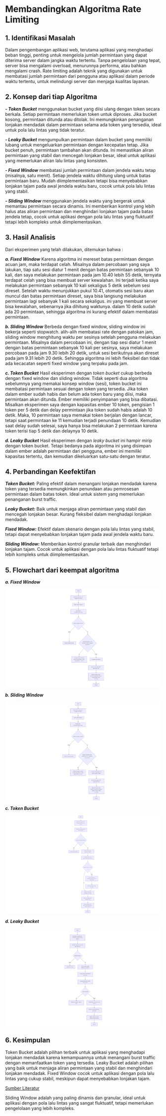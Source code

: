 # Membandingkan Algoritma Rate Limiting

## 1. Identifikasi Masalah
Dalam pengembangan aplikasi web, terutama aplikasi yang menghadapi beban tinggi, penting untuk mengelola jumlah permintaan yang dapat diterima server dalam jangka waktu tertentu. Tanpa pengelolaan yang tepat, server bisa mengalami overload, menurunnya performa, atau bahkan mengalami crash. Rate limiting adalah teknik yang digunakan untuk membatasi jumlah permintaan dari pengguna atau aplikasi dalam periode waktu tertentu, untuk melindungi server dan menjaga kualitas layanan.

## 2. Konsep dari tiap Algoritma
***- Token Bucket***
menggunakan bucket yang diisi ulang dengan token secara berkala. Setiap permintaan memerlukan token untuk diproses. Jika bucket kosong, permintaan ditunda atau ditolak. Ini memungkinkan penanganan lonjakan mendadak dalam permintaan selama ada token yang tersedia, ideal untuk pola lalu lintas yang tidak teratur.

***- Leaky Bucket***
mengumpulkan permintaan dalam bucket yang memiliki lubang untuk mengeluarkan permintaan dengan kecepatan tetap. Jika bucket penuh, permintaan tambahan akan ditunda. Ini memastikan aliran permintaan yang stabil dan mencegah lonjakan besar, ideal untuk aplikasi yang memerlukan aliran lalu lintas yang konsisten.

***- Fixed Window***
membatasi jumlah permintaan dalam jendela waktu tetap (misalnya, satu menit). Setiap jendela waktu dihitung ulang untuk batas permintaan baru. Mudah diimplementasikan tetapi bisa menyebabkan lonjakan tajam pada awal jendela waktu baru, cocok untuk pola lalu lintas yang stabil.

***- Sliding Window***
menggunakan jendela waktu yang bergerak untuk memantau permintaan secara dinamis. Ini memberikan kontrol yang lebih halus atas aliran permintaan dan menghindari lonjakan tajam pada batas jendela tetap, cocok untuk aplikasi dengan pola lalu lintas yang fluktuatif tetapi lebih kompleks untuk diimplementasikan.


## 3. Hasil Analisis
Dari eksperimen yang telah dilakukan, ditemukan bahwa :

***a. Fixed Window***
Karena algoritma ini mereset batas permintaan dengan acuan jam, maka terdapat celah. Misalnya dalam percobaan yang saya lakukan, tiap satu sesi diatur 1 menit dengan batas permintaan sebanyak 10 kali, dan saya melakukan permintaan pada jam 10.40 lebih 55 detik, ternyata terdapat celah yang bisa membuat server kewalahan. Ini terjadi ketika saya melakukan permintaan sebanyak 10 kali sekaligus 5 detik sebelum sesi direset. Setelah waktu menunjukkan pukul 10.41, otomatis sesi baru akan muncul dan batas permintaan direset, saya bisa langsung melakukan permintaan lagi sebanyak 1 kali secara sekaligus. ini yang membuat server bisa kewalahan, sebenarnya jika dihitung waktunya. dalam 10 detik sudah ada 20 permintaan, sehingga algoritma ini kurang efektif dalam membatasi permintaan.

***b. Sliding Window***
Berbeda dengan fixed window, sliding window ini bekerja seperti stopwatch. alih-alih membatasi rate dengan patokan jam, sliding window menghitung waktu per sesinya setelah pengguna melakukan permintaan. Misalnya dalam percobaan ini, dengan tiap sesi diatur 1 menit dengan batas permintaan sebanyak 10 kali per sesinya, saya melakukan percobaan pada jam 9.30 lebih 20 detik, untuk sesi berikutnya akan direset pada jam 9.31 lebih 20 detik. Sehingga algoritma ini lebih fleksibel dan tidak ada kecacatan seperti fixed window yang terpaku pada jam. 

***c. Token Bucket***
Hasil eksperimen dengan _token bucket_ cukup berbeda dengan fixed window dan sliding window. Tidak seperti dua algoritma sebelumnya yang memakai konsep window (sesi), token bucket ini membatasi permintaan sesuai dengan token yang tersedia. Jika token dalam ember sudah habis dan belum ada token baru yang diisi, maka permintaan akan ditunda. Ember memiliki penyimpanan yang bisa dibatasi. Misalkan eksperimen saya dengan kapasitas ember 10 token, pengisian 1 token per 5 detik dan delay permintaan jika token sudah habis adalah 10 detik. Maka, 10 permintaan saya memakai token berjalan dengan lancar, tetapi saat permintaan ke 11 kemudian terjadi penundaan 10 detik. Kemudian saat delay sudah selesai, saya hanya bisa melakukan 2 permintaan karena token terisi tiap 5 detik dan delaynya 10 detik.

***d. Leaky Bucket*** 
Hasil eksperimen dengan _leaky bucket_ ini hampir mirip dengan token bucket. Tetapi bedanya pada algoritma ini yang disimpan dalam ember adalah permintaan dari pengguna, ember ini memiliki kapasitas tertentu, dan kemudian dikeluarkan satu-satu dengan teratur. 

## 4. Perbandingan Keefektifan
***Token Bucket:*** Paling efektif dalam menangani lonjakan mendadak karena token yang tersedia memungkinkan penundaan atau pemrosesan permintaan dalam batas token. Ideal untuk sistem yang memerlukan penanganan burst traffic.

***Leaky Bucket:*** Baik untuk menjaga aliran permintaan yang stabil dan mencegah lonjakan besar. Kurang fleksibel dalam menghadapi lonjakan mendadak.

***Fixed Window:*** Efektif dalam skenario dengan pola lalu lintas yang stabil, tetapi dapat menyebabkan lonjakan tajam pada awal jendela waktu baru.

***Sliding Window:*** Memberikan kontrol granular terbaik dan menghindari lonjakan tajam. Cocok untuk aplikasi dengan pola lalu lintas fluktuatif tetapi lebih kompleks untuk diimplementasikan.

## 5. Flowchart dari keempat algoritma 

***a. Fixed Window***

<img src="Gambar%20Flowchart\mermaid-diagram-2024-09-06-074227.png">

***b. Sliding Window***

<img src="Gambar%20Flowchart\mermaid-diagram-2024-09-06-074928.png">

***c. Token Bucket***

<img src="Gambar%20Flowchart\mermaid-diagram-2024-09-06-075057.png">

***d. Leaky Bucket***

<img src="Gambar%20Flowchart\mermaid-diagram-2024-09-06-075309.png">

## 6. Kesimpulan
Token Bucket adalah pilihan terbaik untuk aplikasi yang menghadapi lonjakan mendadak karena kemampuannya untuk menangani burst traffic dengan memanfaatkan token yang tersedia.
Leaky Bucket adalah pilihan yang baik untuk menjaga aliran permintaan yang stabil dan menghindari lonjakan mendadak.
Fixed Window cocok untuk aplikasi dengan pola lalu lintas yang cukup stabil, meskipun dapat menyebabkan lonjakan tajam.

[Sumber Literatur](https://blog.compliiant.io/api-defense-with-rate-limiting-using-fastapi-and-token-buckets-0f5206fc5029)




Sliding Window adalah yang paling dinamis dan granular, ideal untuk aplikasi dengan pola lalu lintas yang sangat fluktuatif, tetapi memerlukan pengelolaan yang lebih kompleks.

               
